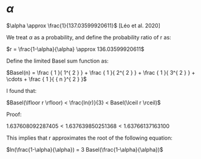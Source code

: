 # $\alpha$

$\alpha \approx \frac{1}{137.03599920611}$  [Léo et al. 2020]

We treat $\alpha$ as a probability, and define the probability ratio of r as:

$r = \frac{1-\alpha}{\alpha} \approx 136.03599920611$

Define the limited Basel sum function as:

$Basel(n) = \frac { 1 }{ 1^{ 2 } } + \frac { 1 }{ 2^{ 2 } } + \frac { 1 }{ 3^{ 2 } } + \cdots + \frac { 1 }{ { n }^{ 2 } }$

I found that:

$Basel(\lfloor r \rfloor) < \frac{ln(r)}{3} < Basel(\lceil r \rceil)$

Proof:

$1.637608092287405 < 1.637639850251368 < 1.63766137163100$

This implies that r approximates the root of the following equation: 

$ln(\frac{1-\alpha}{\alpha}) = 3 Basel(\frac{1-\alpha}{\alpha})$
